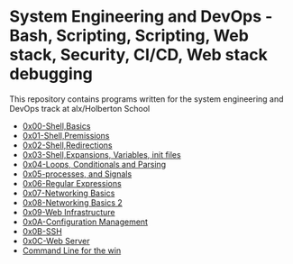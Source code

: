 # System Engineering and DevOps - Bash, Scripting, Scripting, Web stack, Security, CI/CD, Web stack debugging

This repository contains programs written for the system engineering and DevOps
track at alx/Holberton School

- [0x00-Shell,Basics](./0x00-shell_basics)
- [0x01-Shell,Premissions](./0x01-shell_permissions)
- [0x02-Shell,Redirections](./0x02-shell_redirections)
- [0x03-Shell,Expansions, Variables, init files](./0x03-shell_variables_expansions)
- [0x04-Loops, Conditionals and Parsing](./0x04-loops_conditions_and_parsing)
- [0x05-processes, and Signals](./0x05-processes_and_signals)
- [0x06-Regular Expressions](./0x06-regular_expressions)
- [0x07-Networking Basics](./0x07-networking_basics)
- [0x08-Networking Basics 2](./0x08-networking_basics_2)
- [0x09-Web Infrastructure](./0x09-web_infrastructure_design)
- [0x0A-Configuration Management](./0x0A-configuration_management)
- [0x0B-SSH](./0x0B-ssh)
- [0x0C-Web Server](./0x0C-web_server)
- [Command Line for the win](./command_line_for_the_win)
